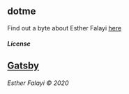 ## dotme
Find out a byte about Esther Falayi [here](https://efalayi.github.io/dotme/)


##### License
[Gatsby](LICENSE.Gatsby)
---

###### Esther Falayi © 2020
